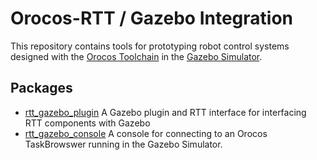 Orocos-RTT / Gazebo Integration
===============================

This repository contains tools for prototyping robot control systems designed
with the [Orocos Toolchain](orocos.org) in the [Gazebo
Simulator](gazebosim.org).

## Packages

* [rtt\_gazebo\_plugin](rtt_gazebo_plugin) A Gazebo plugin and RTT interface
  for interfacing RTT components with Gazebo
* [rtt\_gazebo\_console](rtt_gazebo_console) A console for connecting to an
  Orocos TaskBrowswer running in the Gazebo Simulator.

